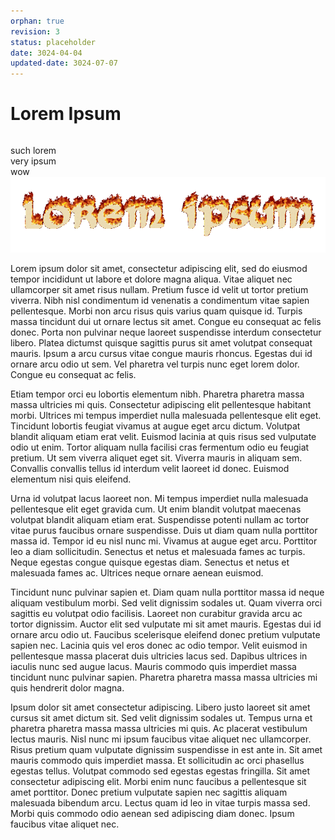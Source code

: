 ```yaml
---
orphan: true
revision: 3
status: placeholder
date: 3024-04-04
updated-date: 3024-07-07
---
```

# Lorem Ipsum
```{tags} status:placeholder
```
such lorem<br/>
very ipsum<br/>
wow<br/>
![](../assets/images/lorem_ipsum.gif)

Lorem ipsum dolor sit amet, consectetur adipiscing elit, sed do eiusmod tempor incididunt ut labore et dolore magna aliqua. Vitae aliquet nec ullamcorper sit amet risus nullam. Pretium fusce id velit ut tortor pretium viverra. Nibh nisl condimentum id venenatis a condimentum vitae sapien pellentesque. Morbi non arcu risus quis varius quam quisque id. Turpis massa tincidunt dui ut ornare lectus sit amet. Congue eu consequat ac felis donec. Porta non pulvinar neque laoreet suspendisse interdum consectetur libero. Platea dictumst quisque sagittis purus sit amet volutpat consequat mauris. Ipsum a arcu cursus vitae congue mauris rhoncus. Egestas dui id ornare arcu odio ut sem. Vel pharetra vel turpis nunc eget lorem dolor. Congue eu consequat ac felis.

Etiam tempor orci eu lobortis elementum nibh. Pharetra pharetra massa massa ultricies mi quis. Consectetur adipiscing elit pellentesque habitant morbi. Ultrices mi tempus imperdiet nulla malesuada pellentesque elit eget. Tincidunt lobortis feugiat vivamus at augue eget arcu dictum. Volutpat blandit aliquam etiam erat velit. Euismod lacinia at quis risus sed vulputate odio ut enim. Tortor aliquam nulla facilisi cras fermentum odio eu feugiat pretium. Ut sem viverra aliquet eget sit. Viverra mauris in aliquam sem. Convallis convallis tellus id interdum velit laoreet id donec. Euismod elementum nisi quis eleifend.

Urna id volutpat lacus laoreet non. Mi tempus imperdiet nulla malesuada pellentesque elit eget gravida cum. Ut enim blandit volutpat maecenas volutpat blandit aliquam etiam erat. Suspendisse potenti nullam ac tortor vitae purus faucibus ornare suspendisse. Duis ut diam quam nulla porttitor massa id. Tempor id eu nisl nunc mi. Vivamus at augue eget arcu. Porttitor leo a diam sollicitudin. Senectus et netus et malesuada fames ac turpis. Neque egestas congue quisque egestas diam. Senectus et netus et malesuada fames ac. Ultrices neque ornare aenean euismod.

Tincidunt nunc pulvinar sapien et. Diam quam nulla porttitor massa id neque aliquam vestibulum morbi. Sed velit dignissim sodales ut. Quam viverra orci sagittis eu volutpat odio facilisis. Laoreet non curabitur gravida arcu ac tortor dignissim. Auctor elit sed vulputate mi sit amet mauris. Egestas dui id ornare arcu odio ut. Faucibus scelerisque eleifend donec pretium vulputate sapien nec. Lacinia quis vel eros donec ac odio tempor. Velit euismod in pellentesque massa placerat duis ultricies lacus sed. Dapibus ultrices in iaculis nunc sed augue lacus. Mauris commodo quis imperdiet massa tincidunt nunc pulvinar sapien. Pharetra pharetra massa massa ultricies mi quis hendrerit dolor magna.

Ipsum dolor sit amet consectetur adipiscing. Libero justo laoreet sit amet cursus sit amet dictum sit. Sed velit dignissim sodales ut. Tempus urna et pharetra pharetra massa massa ultricies mi quis. Ac placerat vestibulum lectus mauris. Nisl nunc mi ipsum faucibus vitae aliquet nec ullamcorper. Risus pretium quam vulputate dignissim suspendisse in est ante in. Sit amet mauris commodo quis imperdiet massa. Et sollicitudin ac orci phasellus egestas tellus. Volutpat commodo sed egestas egestas fringilla. Sit amet consectetur adipiscing elit. Morbi enim nunc faucibus a pellentesque sit amet porttitor. Donec pretium vulputate sapien nec sagittis aliquam malesuada bibendum arcu. Lectus quam id leo in vitae turpis massa sed. Morbi quis commodo odio aenean sed adipiscing diam donec. Ipsum faucibus vitae aliquet nec.
